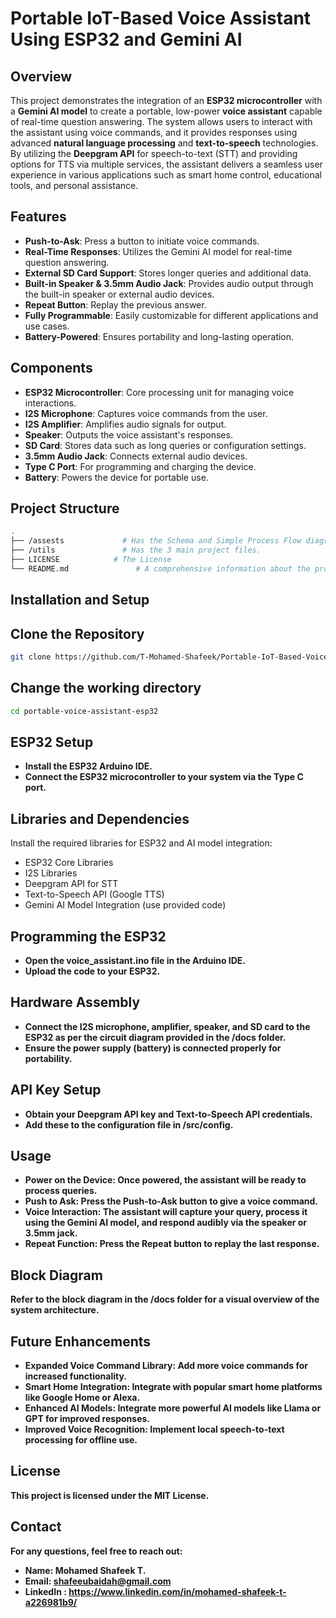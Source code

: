 # Portable IoT-Based Voice Assistant Using ESP32 and Gemini AI

## Overview

This project demonstrates the integration of an **ESP32 microcontroller** with a **Gemini AI model** to create a portable, low-power **voice assistant** capable of real-time question answering. The system allows users to interact with the assistant using voice commands, and it provides responses using advanced **natural language processing** and **text-to-speech** technologies. By utilizing the **Deepgram API** for speech-to-text (STT) and providing options for TTS via multiple services, the assistant delivers a seamless user experience in various applications such as smart home control, educational tools, and personal assistance.

## Features

- **Push-to-Ask**: Press a button to initiate voice commands.
- **Real-Time Responses**: Utilizes the Gemini AI model for real-time question answering.
- **External SD Card Support**: Stores longer queries and additional data.
- **Built-in Speaker & 3.5mm Audio Jack**: Provides audio output through the built-in speaker or external audio devices.
- **Repeat Button**: Replay the previous answer.
- **Fully Programmable**: Easily customizable for different applications and use cases.
- **Battery-Powered**: Ensures portability and long-lasting operation.

## Components

- **ESP32 Microcontroller**: Core processing unit for managing voice interactions.
- **I2S Microphone**: Captures voice commands from the user.
- **I2S Amplifier**: Amplifies audio signals for output.
- **Speaker**: Outputs the voice assistant's responses.
- **SD Card**: Stores data such as long queries or configuration settings.
- **3.5mm Audio Jack**: Connects external audio devices.
- **Type C Port**: For programming and charging the device.
- **Battery**: Powers the device for portable use.

## Project Structure

```bash
.
├── /assests             # Has the Schema and Simple Process Flow diagram to understand the Core concept.
├── /utils               # Has the 3 main project files.
├── LICENSE            # The License
└── README.md               # A comprehensive information about the project
```
## Installation and Setup

## Clone the Repository
```bash
git clone https://github.com/T-Mohamed-Shafeek/Portable-IoT-Based-Voice-Assistant-Using-ESP32-and-Gemini-AI.git
```

## Change the working directory
```bash
cd portable-voice-assistant-esp32
```

## ESP32 Setup
- **Install the ESP32 Arduino IDE.**
- **Connect the ESP32 microcontroller to your system via the Type C port.**

## Libraries and Dependencies
Install the required libraries for ESP32 and AI model integration:
- ESP32 Core Libraries
- I2S Libraries
- Deepgram API for STT
- Text-to-Speech API (Google TTS)
- Gemini AI Model Integration (use provided code)

## Programming the ESP32
- **Open the voice_assistant.ino file in the Arduino IDE.**
- **Upload the code to your ESP32.**

## Hardware Assembly
- **Connect the I2S microphone, amplifier, speaker, and SD card to the ESP32 as per the circuit diagram provided in the /docs folder.**
- **Ensure the power supply (battery) is connected properly for portability.**


## API Key Setup
- **Obtain your Deepgram API key and Text-to-Speech API credentials.**
- **Add these to the configuration file in /src/config.**

## Usage
- **Power on the Device: Once powered, the assistant will be ready to process queries.**
- **Push to Ask: Press the Push-to-Ask button to give a voice command.**
- **Voice Interaction: The assistant will capture your query, process it using the Gemini AI model, and respond audibly via the speaker or 3.5mm jack.**
- **Repeat Function: Press the Repeat button to replay the last response.**
  
## Block Diagram
**Refer to the block diagram in the /docs folder for a visual overview of the system architecture.**

## Future Enhancements
- **Expanded Voice Command Library: Add more voice commands for increased functionality.**
- **Smart Home Integration: Integrate with popular smart home platforms like Google Home or Alexa.**
- **Enhanced AI Models: Integrate more powerful AI models like Llama or GPT for improved responses.**
- **Improved Voice Recognition: Implement local speech-to-text processing for offline use.**

## License
**This project is licensed under the MIT License.**

## Contact
**For any questions, feel free to reach out:**
- **Name: Mohamed Shafeek T.**
- **Email: shafeeubaidah@gmail.com**
- **LinkedIn : https://www.linkedin.com/in/mohamed-shafeek-t-a226981b9/**

